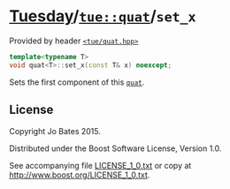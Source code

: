 [Tuesday](../../../README.md)/[`tue::quat`](../../headers/quat.md)/`set_x`
==========================================================================
Provided by header [`<tue/quat.hpp>`](../../headers/quat.md)

```c++
template<typename T>
void quat<T>::set_x(const T& x) noexcept;
```

Sets the first component of this [`quat`](../../headers/quat.md).

License
-------
Copyright Jo Bates 2015.

Distributed under the Boost Software License, Version 1.0.

See accompanying file [LICENSE_1_0.txt](../../../LICENSE_1_0.txt) or copy at
http://www.boost.org/LICENSE_1_0.txt.
